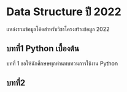 # Data Structure ปี 2022
แหล่งรวมข้อมูลโค้ดสำหรับวิชาโครงสร้างข้อมูล 2022

## บทที่1 Python เบื้องต้น
บทที่ 1 ขอให้นักศึกษษทุกท่านทบทวนการใช้งาน Python 

## บทที่2
